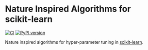 # Nature Inspired Algorithms for scikit-learn

[![CI](https://github.com/timzatko/Sklearn-Nature-Inspired-Algorithms/workflows/CI/badge.svg?branch=master)](https://github.com/timzatko/Sklearn-Nature-Inspired-Algorithms/actions?query=workflow:CI+branch:master)
[![PyPI version](https://badge.fury.io/py/sklearn-nature-inspired-algorithms.svg)](https://badge.fury.io/py/sklearn-nature-inspired-algorithms)
 
Nature inspired algorithms for hyper-parameter tuning in [scikit-learn](https://github.com/scikit-learn/scikit-learn). 
